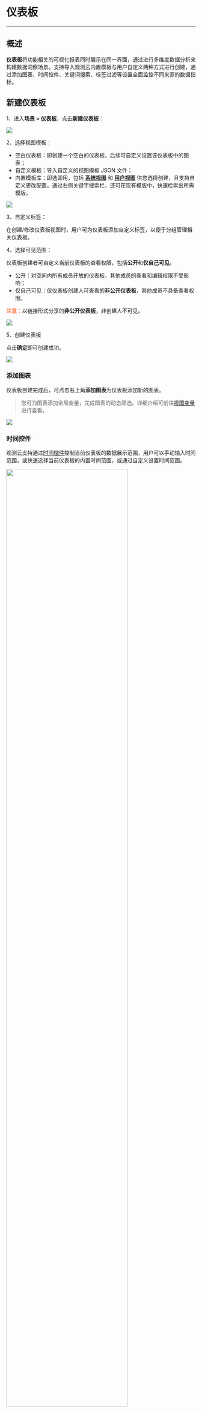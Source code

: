 # 仪表板
---

## 概述

**仪表板**将功能相关的可视化报表同时展示在同一界面，通过进行多维度数据分析来构建数据洞察场景。支持导入观测云内置模板与用户自定义两种方式进行创建，通过添加图表、时间控件、关键词搜索、标签过滤等设置全面监控不同来源的数据指标。

## 新建仪表板

1、进入**场景 > 仪表板**，点击**新建仪表板**：

![](img/dashboard001.png)

2、选择视图模板：

- 空白仪表板：即创建一个空白的仪表板，后续可自定义设置该仪表板中的图表；   
- 自定义模板：导入自定义的视图模板 JSON 文件；    
- 内置模板库：即选即用，包括 **[系统视图](./built-in-view/index.md#system)** 和 **[用户视图](./built-in-view/index.md#user)** 供您选择创建，且支持自定义更改配置。通过右侧关键字搜索栏，还可在现有模版中，快速检索出所需模版。

![](img/8.dashboard_1.png)

3、自定义标签：

在创建/修改仪表板视图时，用户可为仪表板添加自定义标签，以便于分组管理相关仪表板。

4、选择可见范围：

仪表板创建者可自定义当前仪表板的查看权限，包括**公开**和**仅自己可见**。

- 公开：对空间内所有成员开放的仪表板，其他成员的查看和编辑权限不受影响；       
- 仅自己可见：仅仪表板创建人可查看的**非公开仪表板**，其他成员不具备查看权限。    

<font color=coral>**注意：**</font>以链接形式分享的**非公开仪表板**，非创建人不可见。

![](img/1.dashboard_2.png)

5、创建仪表板

点击**确定**即可创建成功。

![](img/3.dashboard_2.png)

### 添加图表

仪表板创建完成后，可点击右上角**添加图表**为仪表板添加新的图表。

> 您可为图表添加全局变量，完成图表的动态筛选。详细介绍可前往[视图变量](view-variable.md)进行查看。

![](img/2.dashboard_4.png)

### 时间控件

观测云支持通过[时间控件](../getting-started/function-details/explorer-search.md#time)控制当前仪表板的数据展示范围，用户可以手动输入时间范围，或快速选择当前仪表板的内置时间范围，或通过自定义设置时间范围。

<img src="../img/dashboard002.png" width="80%" >

### 大屏模式

在仪表板，点击**预览 > 大屏模式**按钮后，观测云将自动帮您收起左侧和顶部的导航栏并全屏显示视图。点击 **ESC** 按钮，即可退出大屏模式。

![](img/2.dashboard_2.png)

### 设置

仪表版创建完成后，点击 :fontawesome-solid-gear: 可对仪表板进行以下操作。

![](img/2.dashboard_3.png)

#### 新建 Issue

您可以将当前仪表板内观测到的异常现象创建为 Issue。
 
> 相关操作可参考[如何在视图级别手动创建 Issue](../exception/issue.md#dashboards)。关于 Issue 更多相关信息，您可参考[异常追踪](../exception/index.md)。

#### 保存快照

在仪表板用快捷键 `(Windows: Ctrl+K / Mac OS: Cmd+K)` 快速保存快照，即可为当前仪表板保存快照，或者选择在**设置**按钮点击**保存快照**进行保存。

> 更多介绍可参考文档 [快照](../getting-started/function-details/snapshot.md) 。

![](img/dashboard004.png)

#### 设置刷新频率

在仪表板，点击**设置**按钮，选择**设置刷新频率**，即可手动配置图表数据的刷新频率。初次设置刷新频率默认为 30 秒，支持 10 秒、30 秒、60 秒三种选项，若时间控件设置为**暂停**，则不再刷新。

![](img/9.dashboard_3.png)

#### 保存到内置视图

在仪表板，点击**设置**按钮，选择**保存到内置视图**，把仪表板视图如 “CPU 监控视图”保存到内置视图的**用户视图**。仪表板视图保存到内置视图时，支持选择绑定关系，选择绑定关系 “label”。

![](img/9.dashboard_2.png)

保存到内置视图后，即可在观测云工作空间**管理 > 内置视图**的**用户视图**查看保存的仪表版视图 “CPU 监控视图”。

<font color=coral>**注意：**</font>同一个工作空间下用户视图不允许重名。

![](img/2.dashboard_5.png)

同时因为设置了绑定关系 `label:*`，在基础设施设置过 “Label 属性”的主机、容器详情页即可查看绑定的内置视图 “CPU 监控视图”。

![](img/2.dashboard_6.png)


#### 导入/导出仪表板 JSON

在仪表板，点击**设置**按钮，选择**导出仪表板 JSON**，即可导出当前仪表板的 JSON 文件；选择**导入仪表板 JSON**，即可导入 JSON 文件覆盖当前的仪表板。

<font color=coral>**注意：**</font>导入仪表板 JSON 会覆盖原有仪表板，一经覆盖无法恢复。

![](img/2.dashboard_7.png)

#### 复制仪表板

在仪表板，点击**设置**按钮，选择**复制仪表板**，即可复制仪表板。

![](img/2.dashboard_8.png)

在弹出的对话框输入复制的仪表板名称，点击**确定**，即可在仪表板列表查看复制的仪表板视图。

![](img/dashboard003.png)

## 仪表板列表相关操作

### 批量操作

在仪表板列表，您可以针对特定仪表板进行批量删除或导出。

![](img/dashboard-1.gif)

### 修改/导出/删除仪表板

点击仪表板 :material-dots-vertical: 按钮，支持为仪表板修改名称、导出仪表板到 JSON 文件和删除仪表板。

![](img/dashboard005.png)

### 过滤/筛选仪表板

在仪表板左侧，您可以通过**我的收藏**、**导入项目**、**我的创建**、**仅自己可见**和**经常浏览**来快速过滤查找对应的仪表板；您还可以通过为仪表板设置标签来进行快速筛选仪表板。

| 操作      | 说明         |
| ----------- | ------------------- |
| 我的收藏      | 当前用户收藏的仪表板，点击仪表板 :octicons-star-24: 收藏图标即可。         |
| 导入项目      | 当前工作空间所有通过**导入自定义模板**创建的仪表板。         |
| 我的创建      | 当前用户创建的所有仪表板，包括导入的仪表板。         |
| 仅自己可见      | 仅仪表板创建人可查看的**非公开仪表板**，其他成员不具备查看权限。         |
| 经常浏览      | 当前用户一周内浏览次数大于 5 次的仪表板。         |

![](img/dashboard006.png)

### 轮播列表 {#player}

观测云为多个关联的业务仪表板提供轮播的功能，设置以后，您可以在大屏上进行展示。

在观测云工作空间**场景 > 仪表板**，点击**轮播列表**即可创建一个新的轮播。

![](img/1.dashboard_player_4.png)


在**新建轮播**的弹出对话框，输入名称、选择需要轮播的仪表板，设置轮播频率。

![](img/1.dashboard_player_2.png)

配置完成后，即可在**轮播列表**查看已经设置的仪表板。

<!--
![](img/1.dashboard_player_3.png)
-->
点击右侧的**播放**按钮，已配置的仪表板即按照设置的频率进行播放。

![](img/1.dashboard_player_5.png)

### 定时报告 {#report}

观测云支持您将仪表板导出为报表，通过每日/每周/每月报表等汇总数据，并通过邮件定时推送给相关人员。

进入**场景 > 仪表板 > 定时报告**：

![](img/report-1.png)

在当前页面，您可查看定时报告名称、所关联的仪表板、报告周期等信息。

![](img/report-2.png)

#### 新建报告

![](img/report-3.png)

1、**基本信息**：

![](img/report-4.png)

| 字段      | 描述               |
| ----------- | ---------------- |
| 仪表板      | 选择您需要发送定时报告的相关仪表板。               |
| 修改视图变量      | 可查看该仪表板中的所有视图变量，值即为视图变量的默认值，您可以选择修改。<br/><font color=coral>**注意：**</font> <br/><li>此处的修改只影响报告，不会影响仪表板原有默认值配置；<br/><li>若仪表板中没有视图变量，则不会向您显示该入口。                 |
| 查询范围     | 即发送报告时仪表板查询的时间范围；默认选中【最近 1 天】，您可以手动输入时间范围。               |

2、**定时计划**：

![](img/report-5.png)

| 字段      | 描述               |
| ----------- | ---------------- |
| 时区      | 时区默认显示 `UTC+08:00`，暂不支持修改。               |
| 报告时间      | 即发送当前定时报告的时间；您需填入正整数，范围：时 0-24；分 0-60。               |
| 报告周期      | 即当前定时报告的发送频率周期；包含【一次性】【按天】【按周】【按月】，您可按需选择。<br/><li>一次性：若勾选，当前报告只在您选中的某特定日期发送；<br/><li>按天：您可勾选每天；或您可勾选发送当前定时报告的具体日期，支持多选；<br/><li>按周：您可根据一周内的时间维度勾选发送当前定时报告的具体日期；<br/><li>按月：您可勾选每月；或您可勾选发送当前定时报告的具体月、日，支持多选。              |

3、**邮件通知**：

![](img/report-6.png)

| 字段      | 描述               |
| ----------- | ---------------- |
| 收件人      | 即当前定时报告的接受人；您可以手动输入外部邮箱。               |
| 标题      | 即当前定时报告在邮件中显示的名称。               |
| 内容      | 即当前定时报告在邮件中显示的内容。               |

点击确定后，您可以在定时报告列表中查看新建的报告：

![](img/report-7.png)

#### 报告列表

在报告列表，您可进行以下操作：

- Hover 至仪表板名称，显示详细信息，包含仪表板名称及视图变量；
- Hover 至报告周期，显示当前定时报告的详细周期信息。

![](img/report-8.gif)

- 在报告右侧的**操作**，您可以查看该条定时报告的创建人，还可以选择禁用、编辑或删除该条定时报告。

